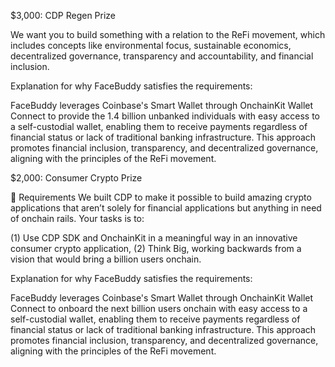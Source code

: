 $3,000: CDP Regen Prize

We want you to build something with a relation to the ReFi movement, which includes concepts like environmental focus, sustainable economics, decentralized governance, transparency and accountability, and financial inclusion. 

Explanation for why FaceBuddy satisfies the requirements:

FaceBuddy leverages Coinbase's Smart Wallet through OnchainKit Wallet Connect to provide the 1.4 billion unbanked individuals with easy access to a self-custodial wallet, enabling them to receive payments regardless of financial status or lack of traditional banking infrastructure. This approach promotes financial inclusion, transparency, and decentralized governance, aligning with the principles of the ReFi movement.

$2,000: Consumer Crypto Prize

📝 Requirements
We built CDP to make it possible to build amazing crypto applications that aren’t solely for financial applications but anything in need of onchain rails. Your tasks is to:

(1) Use CDP SDK and OnchainKit in a meaningful way in an innovative consumer crypto application, (2) Think Big, working backwards from a vision that would bring a billion users onchain.

Explanation for why FaceBuddy satisfies the requirements:

FaceBuddy leverages Coinbase's Smart Wallet through OnchainKit Wallet Connect to onboard the next billion users onchain with easy access to a self-custodial wallet, enabling them to receive payments regardless of financial status or lack of traditional banking infrastructure. This approach promotes financial inclusion, transparency, and decentralized governance, aligning with the principles of the ReFi movement.
